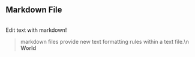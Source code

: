 ## Markdown File
######
Edit text with markdown!
>markdown files provide new text formatting rules within a text file.\n
**World**
